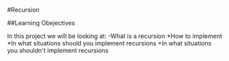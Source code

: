 #Recursion

##Learning Obejectives

In this project we will be looking at:
-What is a recursion
*How to implement
*In what situations should you implement recursions
+In what situations you shouldn't implement recursions

